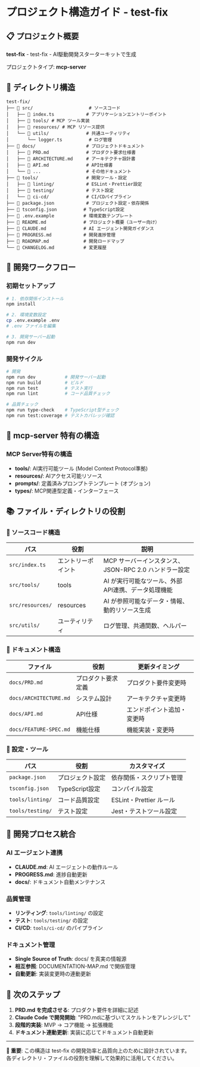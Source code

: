 # プロジェクト構造ガイド - test-fix

## 📋 プロジェクト概要

**test-fix** - test-fix - AI駆動開発スターターキットで生成

プロジェクトタイプ: **mcp-server**

## 📁 ディレクトリ構造

```
test-fix/
├── 📂 src/                     # ソースコード
│   ├── 📄 index.ts            # アプリケーションエントリーポイント
│   ├── 📂 tools/ # MCP ツール実装
│   ├── 📂 resources/ # MCP リソース提供
│   └── 📂 utils/              # 共通ユーティリティ
│       └── logger.ts          # ログ管理
├── 📂 docs/                   # プロジェクトドキュメント
│   ├── 📄 PRD.md              # プロダクト要求仕様書
│   ├── 📄 ARCHITECTURE.md     # アーキテクチャ設計書
│   ├── 📄 API.md              # API仕様書
│   └── 📄 ...                 # その他ドキュメント
├── 📂 tools/                  # 開発ツール・設定
│   ├── 📂 linting/            # ESLint・Prettier設定
│   ├── 📂 testing/            # テスト設定
│   └── 📂 ci-cd/              # CI/CDパイプライン
├── 📄 package.json            # プロジェクト設定・依存関係
├── 📄 tsconfig.json          # TypeScript設定
├── 📄 .env.example           # 環境変数テンプレート
├── 📄 README.md              # プロジェクト概要（ユーザー向け）
├── 📄 CLAUDE.md              # AI エージェント開発ガイダンス
├── 📄 PROGRESS.md            # 開発進捗管理
├── 📄 ROADMAP.md             # 開発ロードマップ
└── 📄 CHANGELOG.md           # 変更履歴
```

## 🚀 開発ワークフロー

### 初期セットアップ
```bash
# 1. 依存関係インストール
npm install

# 2. 環境変数設定
cp .env.example .env
# .env ファイルを編集

# 3. 開発サーバー起動
npm run dev
```

### 開発サイクル
```bash
# 開発
npm run dev           # 開発サーバー起動
npm run build         # ビルド
npm run test          # テスト実行
npm run lint          # コード品質チェック

# 品質チェック
npm run type-check    # TypeScript型チェック
npm run test:coverage # テストカバレッジ確認
```

## 🔧 mcp-server 特有の構造

### MCP Server特有の構造

- **tools/**: AI実行可能ツール (Model Context Protocol準拠)
- **resources/**: AIアクセス可能リソース
- **prompts/**: 定義済みプロンプトテンプレート (オプション)
- **types/**: MCP関連型定義・インターフェース

## 📚 ファイル・ディレクトリの役割

### 📂 ソースコード構造

| パス | 役割 | 説明 |
|------|------|------|
| `src/index.ts` | エントリーポイント | MCP サーバーインスタンス、JSON-RPC 2.0 ハンドラー設定 |
| `src/tools/` | tools | AI が実行可能なツール、外部API連携、データ処理機能 |
| `src/resources/` | resources | AI が参照可能なデータ・情報、動的リソース生成 |
| `src/utils/` | ユーティリティ | ログ管理、共通関数、ヘルパー |

### 📂 ドキュメント構造

| ファイル | 役割 | 更新タイミング |
|----------|------|----------------|
| `docs/PRD.md` | プロダクト要求定義 | プロダクト要件変更時 |
| `docs/ARCHITECTURE.md` | システム設計 | アーキテクチャ変更時 |
| `docs/API.md` | API仕様 | エンドポイント追加・変更時 |
| `docs/FEATURE-SPEC.md` | 機能仕様 | 機能実装・変更時 |

### 📂 設定・ツール

| パス | 役割 | カスタマイズ |
|------|------|--------------|
| `package.json` | プロジェクト設定 | 依存関係・スクリプト管理 |
| `tsconfig.json` | TypeScript設定 | コンパイル設定 |
| `tools/linting/` | コード品質設定 | ESLint・Prettier ルール |
| `tools/testing/` | テスト設定 | Jest・テストツール設定 |

## 🔄 開発プロセス統合

### AI エージェント連携
- **CLAUDE.md**: AI エージェントの動作ルール
- **PROGRESS.md**: 進捗自動更新
- **docs/**: ドキュメント自動メンテナンス

### 品質管理
- **リンティング**: `tools/linting/` の設定
- **テスト**: `tools/testing/` の設定  
- **CI/CD**: `tools/ci-cd/` のパイプライン

### ドキュメント管理
- **Single Source of Truth**: docs/ を真実の情報源
- **相互参照**: DOCUMENTATION-MAP.md で関係管理
- **自動更新**: 実装変更時の連動更新

## 📖 次のステップ

1. **PRD.md を完成させる**: プロダクト要件を詳細に記述
2. **Claude Code で開発開始**: "PRD.mdに基づいてスケルトンをアレンジして"
3. **段階的実装**: MVP → コア機能 → 拡張機能
4. **ドキュメント連動更新**: 実装に応じてドキュメント自動更新

---

**📌 重要**: この構造は test-fix の開発効率と品質向上のために設計されています。各ディレクトリ・ファイルの役割を理解して効果的に活用してください。